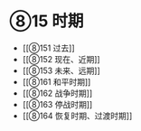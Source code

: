 # ⑧15 时期

- [[⑧151 过去]]
- [[⑧152 现在、近期]]
- [[⑧153 未来、远期]]
- [[⑧161 和平时期]]
- [[⑧162 战争时期]]
- [[⑧163 停战时期]]
- [[⑧164 恢复时期、过渡时期]]
